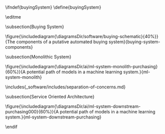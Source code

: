 \ifndef{buyingSystem}
\define{buyingSystem}

\editme

\subsection{Buying System}

\figure{\includediagram{\diagramsDir/software/buying-schematic}{40%}}{The components of a putative automated buying system}{buying-system-components}

\subsection{Monolithic System}

\figure{\includediagram{\diagramsDir/ai/ml-system-monolith-purchasing}{60%}}{A potential path of models in a machine learning system.}{ml-system-monolith}

\includes{_software/includes/separation-of-concerns.md}

\subsection{Service Oriented Architecture}

\figure{\includediagram{\diagramsDir/ai/ml-system-downstream-purchasing000}{60%}}{A potential path of models in a machine learning system.}{ml-system-downstream-purchasing}


\endif
